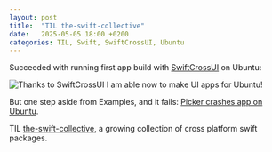 ```yaml
---
layout: post
title:  "TIL the-swift-collective"
date:   2025-05-05 18:00 +0200
categories: TIL, Swift, SwiftCrossUI, Ubuntu
---
```

Succeeded with running first app build with [SwiftCrossUI](https://github.com/stackotter/swift-cross-ui) on Ubuntu:

![](/assets/images/assets/images/Screenshot%20from%202025-05-05%2011-33-25.png "Thanks to SwiftCrossUI I am able now to make UI apps for Ubuntu!")

But one step aside from Examples, and it fails: [Picker crashes app on Ubuntu](https://github.com/stackotter/swift-cross-ui).

TIL [the-swift-collective](https://github.com/the-swift-collective), a growing collection of cross platform swift packages.
 